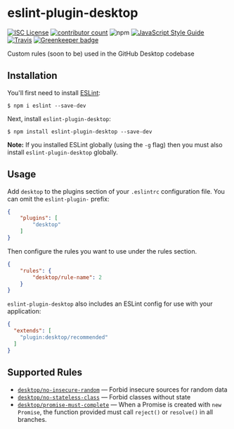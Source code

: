 # eslint-plugin-desktop

[![ISC License](https://img.shields.io/github/license/j-f1/eslint-plugin-desktop.svg?style=flat-square)](./license.md)
[![contributor count](https://img.shields.io/github/contributors/j-f1/eslint-plugin-desktop.svg?style=flat-square)](./graphs/contributors)
![npm](https://img.shields.io/badge/npm-j--f1/eslint--plugin--desktop-lightgray.svg?style=flat-square)
[![JavaScript Style Guide](https://img.shields.io/badge/code_style-standard-brightgreen.svg?style=flat-square)](https://standardjs.com)
[![Travis](https://img.shields.io/travis/j-f1/eslint-plugin-desktop.svg?style=flat-square)](https://travis-ci.org/j-f1/eslint-plugin-desktop)
[![Greenkeeper badge](https://badges.greenkeeper.io/j-f1/eslint-plugin-desktop.svg?style=flat-square)](https://greenkeeper.io/)

Custom rules (soon to be) used in the GitHub Desktop codebase

## Installation

You'll first need to install [ESLint](http://eslint.org):

```
$ npm i eslint --save-dev
```

Next, install `eslint-plugin-desktop`:

```
$ npm install eslint-plugin-desktop --save-dev
```

**Note:** If you installed ESLint globally (using the `-g` flag) then you must also install `eslint-plugin-desktop` globally.

## Usage

Add `desktop` to the plugins section of your `.eslintrc` configuration file. You can omit the `eslint-plugin-` prefix:

```json
{
    "plugins": [
        "desktop"
    ]
}
```


Then configure the rules you want to use under the rules section.

```json
{
    "rules": {
        "desktop/rule-name": 2
    }
}
```

`eslint-plugin-desktop` also includes an ESLint config for use with your application:

```json
{
  "extends": [
    "plugin:desktop/recommended"
  ]
}
```

## Supported Rules

<!-- Please run `npm run docs` to update this section -->
<!-- begin rule list -->
* [`desktop/no-insecure-random`](./docs/rules/no-insecure-random.md) — Forbid insecure sources for random data
* [`desktop/no-stateless-class`](./docs/rules/no-stateless-class.md) — Forbid classes without state
* [`desktop/promise-must-complete`](./docs/rules/promise-must-complete.md) — When a Promise is created with `new Promise`, the function provided must call `reject()` or `resolve()` in all branches.
<!-- end rule list -->
